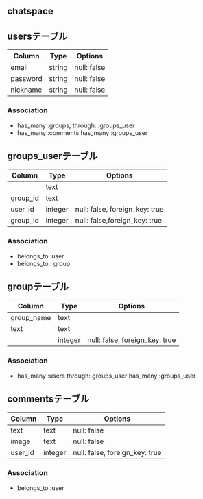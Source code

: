 

## chatspace

## usersテーブル
|Column|Type|Options|
|------|----|-------|
|email|string|null: false|
|password|string|null: false|
|nickname|string|null: false|
### Association
- has_many :groups, through: :groups_user
- has_many :comments
  has_many :groups_user 

## groups_userテーブル
|Column|Type|Options|
|------|----|-------|
||text||
|group_id|text||
|user_id|integer|null: false, foreign_key: true|
|group_id|integer|null: false,foreign_key: true|
### Association
- belongs_to :user
- belongs_to : group

## groupテーブル
|Column|Type|Options|
|------|----|-------|
|group_name|text||
|text|text||
||integer|null: false, foreign_key: true|
### Association
- has_many :users through: groups_user
  has_many :groups_user

## commentsテーブル
|Column|Type|Options|
|------|----|-------|
|text|text|null: false|
|image|text|null: false|
|user_id|integer|null: false, foreign_key: true|
### Association
- belongs_to :user